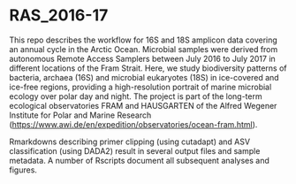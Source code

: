 # RAS_2016-17

This repo describes the workflow for 16S and 18S amplicon data covering an annual cycle in the Arctic Ocean. Microbial samples were derived from autonomous Remote Access Samplers between July 2016 to July 2017 in different locations of the Fram Strait. Here, we study biodiversity patterns of bacteria, archaea (16S) and microbial eukaryotes (18S) in ice-covered and ice-free regions, providing a high-resolution portrait of marine microbial ecology over polar day and night. The project is part of the long-term ecological observatories FRAM and HAUSGARTEN of the Alfred Wegener Institute for Polar and Marine Research (https://www.awi.de/en/expedition/observatories/ocean-fram.html). 

Rmarkdowns describing primer clipping (using cutadapt) and ASV classification (using DADA2) result in several output files and sample metadata. A number of Rscripts document all subsequent analyses and figures. 
